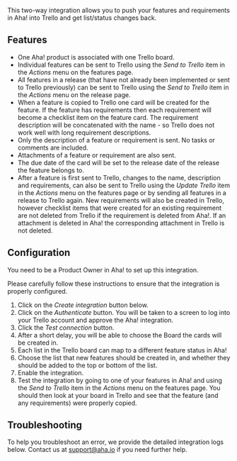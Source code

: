 This two-way integration allows you to push your features and requirements in Aha! into Trello and get list/status changes back.

## Features

* One Aha! product is associated with one Trello board.
* Individual features can be sent to Trello using the _Send to Trello_ item in the _Actions_ menu on the features page.
* All features in a release (that have not already been implemented or sent to Trello previously) can be sent to Trello using the _Send to Trello_ item in the _Actions_ menu on the release page.
* When a feature is copied to Trello one card will be created for the feature. If the feature has requirements then each requirement will become a checklist item on the feature card. The requirement description will be concatenated with the name - so Trello does not work well with long requirement descriptions.
* Only the description of a feature or requirement is sent. No tasks or comments are included. 
* Attachments of a feature or requirement are also sent.
* The due date of the card will be set to the release date of the release the feature belongs to.
* After a feature is first sent to Trello, changes to the name, description and requirements, can also be sent to Trello using the _Update Trello_ item in the _Actions_ menu on the features page or by sending all features in a release to Trello again. New requirements will also be created in Trello, however checklist items that were created for an existing requirement are not deleted from Trello if the requirement is deleted from Aha!. If an attachment is deleted in Aha! the corresponding attachment in Trello is not deleted. 

## Configuration

You need to be a Product Owner in Aha! to set up this integration.

Please carefully follow these instructions to ensure that the integration is properly configured.

1. Click on the _Create integration_ button below.
2. Click on the _Authenticate_ button. You will be taken to a screen to log into your Trello account and approve the Aha! integration.
3. Click the _Test connection_ button.
4. After a short delay, you will be able to choose the Board the cards will be created in.
5. Each list in the Trello board can map to a different feature status in Aha!
6. Choose the list that new features should be created in, and whether they should be added to the top or bottom of the list.
7. Enable the integration.
8. Test the integration by going to one of your features in Aha! and using the _Send to Trello_ item in the _Actions_ menu on the features page. You should then look at your board in Trello and see that the feature (and any requirements) were properly copied. 


## Troubleshooting

To help you troubleshoot an error, we provide the detailed integration logs below. Contact us at support@aha.io if you need further help.
